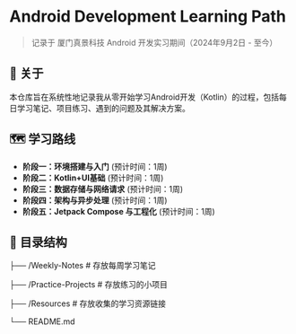 # Android Development Learning Path

> 记录于 厦门真景科技 Android 开发实习期间（2024年9月2日 - 至今）

## 📖 关于
本仓库旨在系统性地记录我从零开始学习Android开发（Kotlin）的过程，包括每日学习笔记、项目练习、遇到的问题及其解决方案。

## 🗺️ 学习路线
- **阶段一：环境搭建与入门** (预计时间：1周)
- **阶段二：Kotlin+UI基础** (预计时间：1周)
- **阶段三：数据存储与网络请求** (预计时间：1周)
- **阶段四：架构与异步处理** (预计时间：1周)
- **阶段五：Jetpack Compose 与工程化** (预计时间：1周)

## 📁 目录结构
├── /Weekly-Notes # 存放每周学习笔记

├── /Practice-Projects # 存放练习的小项目

├── /Resources # 存放收集的学习资源链接

└── README.md
